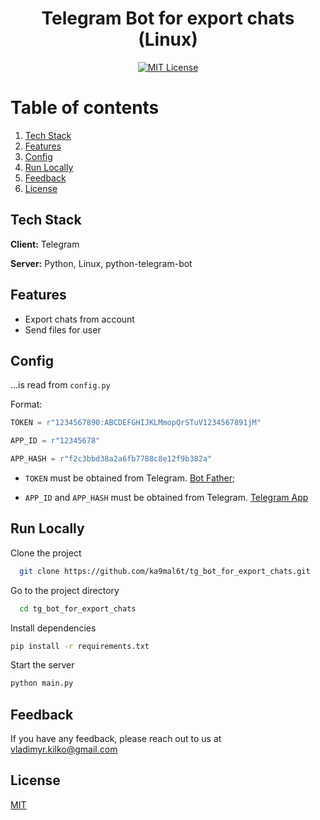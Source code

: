 <div align="center">

# Telegram Bot for export chats (Linux)
[![MIT License](https://img.shields.io/badge/License-MIT-green.svg)](LICENSE)  
</div>

# Table of contents  
1. [Tech Stack](#Stack) 
2. [Features](#Features)
3. [Config](#Config)
4. [Run Locally](#run)
5. [Feedback](#Feedback)
6. [License](#License)
<div id="Stack">

## Tech Stack  

**Client:** Telegram 

**Server:** Python, Linux, python-telegram-bot
</div>
<div id="Features">

## Features  

- Export chats from account
- Send files for user
</div>
<div id="Config">

## Config

...is read from `config.py`

Format:
```python
TOKEN = r"1234567890:ABCDEFGHIJKLMmopQrSTuV1234567891jM"

APP_ID = r"12345678"

APP_HASH = r"f2c3bbd38a2a6fb7788c8e12f9b382a"
```
* `TOKEN` must be obtained from Telegram. [Bot Father](https://telegram.me/BotFather);

* `APP_ID` and `APP_HASH` must be obtained from Telegram. [Telegram App](https://core.telegram.org/api/obtaining_api_id#obtaining-api-id;)
</div>
<div id="run">

## Run Locally  

Clone the project  

~~~bash  
  git clone https://github.com/ka9mal6t/tg_bot_for_export_chats.git
~~~

Go to the project directory  

~~~bash  
  cd tg_bot_for_export_chats
~~~

Install dependencies  

~~~bash  
pip install -r requirements.txt
~~~

Start the server  

~~~bash  
python main.py
~~~

</div>
<div id="Feedback">

## Feedback

If you have any feedback, please reach out to us at [vladimyr.kilko@gmail.com](mailto:vladimyr.kilko@gmail.com)
</div>
<div id="License">

## License

[MIT](LICENSE)
</div>